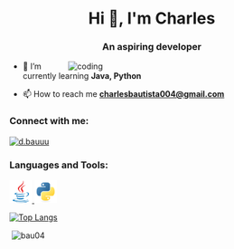 <h1 align="center">Hi 👋, I'm Charles</h1>
<h3 align="center">An aspiring developer</h3>
<img align="right" alt="coding" width="400" src="https://lastfm.freetls.fastly.net/i/u/500x500/8a9055c30e4de46ee163d1ad5504b4cb.gif">


- 🌱 I’m currently learning **Java, Python**

- 📫 How to reach me **charlesbautista004@gmail.com**

<h3 align="left">Connect with me:</h3>
<p align="left">
<a href="https://instagram.com/d.bauuu" target="blank"><img align="center" src="https://raw.githubusercontent.com/rahuldkjain/github-profile-readme-generator/master/src/images/icons/Social/instagram.svg" alt="d.bauuu" height="30" width="40" /></a>
</p>

<h3 align="left">Languages and Tools:</h3>
<p align="left"> <a href="https://www.java.com" target="_blank" rel="noreferrer"> <img src="https://raw.githubusercontent.com/devicons/devicon/master/icons/java/java-original.svg" alt="java" width="40" height="40"/> </a> <a href="https://www.python.org" target="_blank" rel="noreferrer"> <img src="https://raw.githubusercontent.com/devicons/devicon/master/icons/python/python-original.svg" alt="python" width="40" height="40"/> </a> </p>

[![Top Langs](https://github-readme-stats.vercel.app/api/top-langs/?username=bau04&layout=compact)](https://github.com/anuraghazra/github-readme-stats)
<p>&nbsp;<img align="center" src="https://github-readme-stats.vercel.app/api?username=bau04&show_icons=true&locale=en" alt="bau04" /></p>
